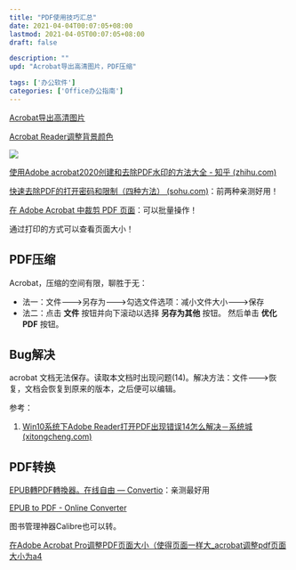 ```yaml
---
title: "PDF使用技巧汇总"
date: 2021-04-04T00:07:05+08:00
lastmod: 2021-04-05T00:07:05+08:00
draft: false

description: ""
upd: "Acrobat导出高清图片，PDF压缩"

tags: ['办公软件']
categories: ['Office办公指南']
---
```


[Acrobat导出高清图片](https://www.duote.com/tech/9/25042.html)

[Acrobat Reader调整背景颜色](https://jingyan.baidu.com/article/dca1fa6f0898b8f1a440529e.html)

![](https://cdn.jsdelivr.net/gh/henrywu97/FigBed@master/Figs/20210706213510.png)



[使用Adobe acrobat2020创建和去除PDF水印的方法大全 - 知乎 (zhihu.com)](https://zhuanlan.zhihu.com/p/372059897)

[快速去除PDF的打开密码和限制（四种方法） (sohu.com)](https://www.sohu.com/a/241848538_464404)：前两种亲测好用！

[在 Adobe Acrobat 中裁剪 PDF 页面](https://helpx.adobe.com/cn/acrobat/using/crop-pdf-pages.html)：可以批量操作！

通过打印的方式可以查看页面大小！

## PDF压缩

Acrobat，压缩的空间有限，聊胜于无：

- 法一：文件--->另存为--->勾选文件选项：减小文件大小--->保存
- 法二：点击 **文件** 按钮并向下滚动以选择 **另存为其他** 按钮。 然后单击 **优化PDF** 按钮。

## Bug解决

acrobat 文档无法保存。读取本文档时出现问题(14)。解决方法：文件--->恢复，文档会恢复到原来的版本，之后便可以编辑。

参考：

1. [Win10系统下Adobe Reader打开PDF出现错误14怎么解决－系统城 (xitongcheng.com)](http://www.xitongcheng.com/jiaocheng/win10_article_44555.html)

## PDF转换

[EPUB轉PDF轉換器。在线自由 — Convertio](https://convertio.co/zh/epub-pdf/)：亲测最好用

[EPUB to PDF - Online Converter](https://www.onlineconverter.com/epub-to-pdf)

图书管理神器Calibre也可以转。



[在Adobe Acrobat Pro调整PDF页面大小（使得页面一样大_acrobat调整pdf页面大小为a4](https://blog.csdn.net/weixin_39589455/article/details/106754197)
